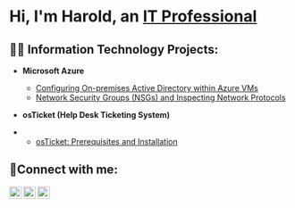 <h1>Hi, I'm Harold, an <a href="https://linkedin.com/in/harold-haynes-52946677">IT Professional</a></h1>

<h2>👨‍💻 Information Technology Projects:</h2>


- <b>Microsoft Azure</b>
  - [Configuring On-premises Active Directory within Azure VMs](https://github.com/Lifeisfordata/Configure_Active_Directory)
  - [Network Security Groups (NSGs) and Inspecting Network Protocols](https://github.com/Lifeisfordata/Azure_Network_Protocols)


- <b>osTicket (Help Desk Ticketing System)</b>
-  - [osTicket: Prerequisites and Installation](https://github.com/Lifeisfordata/Azure_Network_Protocols)


<h2>🤳Connect with me:</h2>

[<img align="left" alt="Josh | Twitter" width="22px" src="https://cdn.jsdelivr.net/npm/simple-icons@v3/icons/twitter.svg" />][twitter]
[<img align="left" alt="Josh | LinkedIn" width="22px" src="https://cdn.jsdelivr.net/npm/simple-icons@v3/icons/linkedin.svg" />][linkedin]
[<img align="left" alt="Josh | Instagram" width="22px" src="https://cdn.jsdelivr.net/npm/simple-icons@v3/icons/instagram.svg" />][instagram]

[twitter]: https://twitter.com/Josh
[instagram]: https://www.instagram.com/Josh
[linkedin]: https://linkedin.com/in/harold-haynes-52946677

